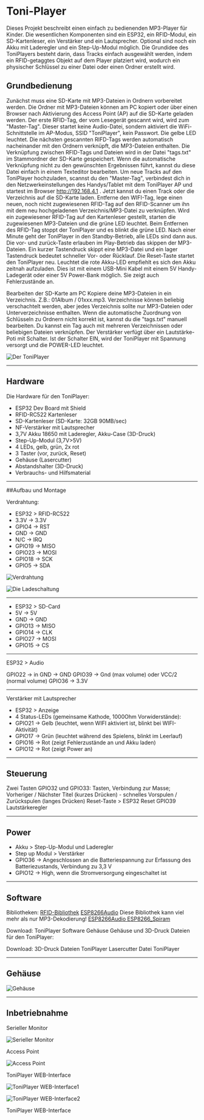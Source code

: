 # Toni-Player

Dieses Projekt beschreibt einen einfach zu bedienenden MP3-Player für Kinder. Die wesentlichen Komponenten sind ein ESP32, ein RFID-Modul, ein SD-Kartenleser, ein Verstärker und ein Lautsprecher. Optional sind noch ein Akku mit Laderegler und ein Step-Up-Modul möglich. Die Grundidee des ToniPlayers besteht darin, dass Tracks einfach ausgewählt werden, indem ein RFID-getaggtes Objekt auf dem Player platziert wird, wodurch ein physischer Schlüssel zu einer Datei oder einen Ordner erstellt wird.

## Grundbedienung
Zunächst muss eine SD-Karte mit MP3-Dateien in Ordnern vorbereitet werden. Die Ordner mit MP3-Dateien können am PC kopiert oder über einen Browser nach Aktivierung des Access Point (AP) auf die SD-Karte geladen werden. Der erste RFID-Tag, der vom Lesegerät gescannt wird, wird zum "Master-Tag". Dieser startet keine Audio-Datei, sondern aktiviert die WiFi-Schnittstelle im AP-Modus, SSID "ToniPlayer", kein Passwort. Die gelbe LED leuchtet. Die nächsten gescannten RIFD-Tags werden automatisch nacheinander mit den Ordnern verknüpft, die MP3-Dateien enthalten. Die Verknüpfung zwischen RFID-Tags und Dateien wird in der Datei "tags.txt" im Stammordner der SD-Karte gespeichert. Wenn die automatische Verknüpfung nicht zu den gewünschten Ergebnissen führt, kannst du diese Datei einfach in einem Texteditor bearbeiten. Um neue Tracks auf den ToniPlayer hochzuladen, scannst du den "Master-Tag", verbindest dich in den Netzwerkeinstellungen des Handys/Tablet mit dem ToniPlayer AP und startest im Browser http://192.168.4.1 . Jetzt kannst du einen Track oder die Verzeichnis auf die SD-Karte laden. Entferne den WIFI-Tag, lege einen neuen, noch nicht zugewiesenen RFID-Tag auf den RFID-Scanner um ihn mit dem neu hochgeladenen Verzeichnis/MP3-Datei zu verknüpfen. Wird ein zugewiesener RFID-Tag auf den Kartenleser gestellt, starten die zugewiesenen MP3-Dateien und die grüne LED leuchtet. Beim Entfernen des RFID-Tag stoppt der ToniPlayer und es blinkt die grüne LED. Nach einer Minute geht der ToniPlayer in den Standby-Betrieb, alle LEDs sind dann aus. Die vor- und zurück-Taste erlauben im Play-Betrieb das skippen der MP3-Dateien. Ein kurzer Tastendruck skippt eine MP3-Datei und ein lager Tastendruck bedeutet schneller Vor- oder Rücklauf. Die Reset-Taste startet den ToniPlayer neu. Leuchtet die rote Akku-LED empfiehlt es sich den Akku zeitnah aufzuladen. Dies ist mit einem USB-Mini Kabel mit einem 5V Handy-Ladegerät oder einer 5V Power-Bank möglich. Sie zeigt auch Fehlerzustände an.

Bearbeiten der SD-Karte am PC
Kopiere deine MP3-Dateien in ein Verzeichnis. Z.B.: 01Album / 01xxx.mp3. Verzeichnisse können beliebig verschachtelt werden, aber jedes Verzeichnis sollte nur MP3-Dateien oder Unterverzeichnisse enthalten. Wenn die automatische Zuordnung von Schlüsseln zu Ordnern nicht korrekt ist, kannst du die "tags.txt" manuell bearbeiten. Du kannst ein Tag auch mit mehreren Verzeichnissen oder beliebigen Dateien verknüpfen. Der Verstärker verfügt über ein Lautstärke-Poti mit Schalter. Ist der Schalter EIN, wird der ToniPlayer mit Spannung versorgt und die POWER-LED leuchtet.



![Der ToniPlayer](https://github.com/frankyhub/Toni-Player/blob/main/pic/ToniPlayer.png)


---

## Hardware
Die Hardware für den ToniPlayer:

+ ESP32 Dev Board mit Shield
+ RFID-RC522 Kartenleser
+ SD-Kartenleser (SD-Karte: 32GB 90MB/sec)
+ NF-Verstärker mit Lautsprecher
+ 3,7V Akku 18650 mit Laderegler, Akku-Case (3D-Druck)
+ Step-Up-Modul (3,7V>5V)
+ 4 LEDs, gelb, grün, 2x rot
+ 3 Taster (vor, zurück, Reset)
+ Gehäuse (Lasercutter)
+ Abstandshalter (3D-Druck)
+ Verbrauchs- und Hilfsmaterial

---

##Aufbau und Montage

Verdrahtung:

+ ESP32 > RFID-RC522
+ 3.3V -> 3.3V
+ GPIO4 -> RST
+ GND -> GND
+ N/C -> IRQ
+ GPIO19 -> MISO
+ GPIO23 -> MOSI
+ GPIO18 -> SCK
+ GPIO5 -> SDA


![Verdrahtung](https://github.com/frankyhub/Toni-Player/blob/main/pic/Verdrahtung.png)


![Die Ladeschaltung](https://github.com/frankyhub/Toni-Player/blob/main/pic/Ladeschaltung.png)

---

+ ESP32 > SD-Card
+ 5V -> 5V
+ GND -> GND
+ GPIO13 -> MISO
+ GPIO14 -> CLK
+ GPIO27 -> MOSI
+ GPIO15 -> CS

---

ESP32 > Audio

GPIO22 -> in
GND -> GND
GPIO39 -> Gnd (max volume) oder VCC/2 (normal volume)
GPIO36 -> 3.3V

---

Verstärker mit Lautsprecher

+ ESP32 > Anzeige
+ 4 Status-LEDs (gemeinsame Kathode, 1000Ohm Vorwiderstände):
+ GPIO21 -> Gelb (leuchtet, wenn WIFI aktiviert ist, blinkt bei WIFI-Aktivität)
+ GPIO17 -> Grün (leuchtet während des Spielens, blinkt im Leerlauf)
+ GPIO16 -> Rot (zeigt Fehlerzustände an und Akku laden)
+ GPIO12 -> Rot (zeigt Power an)


---

## Steuerung

Zwei Tasten
GPIO32 und GPIO33: Tasten, Verbindung zur Masse; Vorheriger / Nächster Titel (kurzes Drücken) - schnelles Vorspulen / Zurückspulen (langes Drücken)
Reset-Taste > ESP32 Reset
GPIO39 Lautstärkeregler

---

## Power

+ Akku > Step-Up-Modul und Laderegler
+ Step up Modul > Verstärker
+ GPIO36 -> Angeschlossen an die Batteriespannung zur Erfassung des Batteriezustands, Verbindung zu 3,3 V
+ GPIO12 -> High, wenn die Stromversorgung eingeschaltet ist

---

## Software

Bibliotheken:
[RFID-Bibliothek](https://github.com/miguelbalboa/rfid)
[ESP8266Audio](https://github.com/earlephilhower/ESP8266Audio) Diese Bibliothek kann viel mehr als nur MP3-Dekodierung!
[ESP8266Audio ESP8266_Spiram](https://github.com/Gianbacchio/ESP8266_Spiram)

Download:
ToniPlayer Software
Gehäuse
Gehäuse und 3D-Druck Dateien für den ToniPlayer:

Download:
3D-Druck Dateien ToniPlayer
Lasercutter Datei ToniPlayer

--- 

## Gehäuse

![Gehäuse](https://github.com/frankyhub/Toni-Player/blob/main/pic/Gehaeuse.png)

---

## Inbetriebnahme

Serieller Monitor

![Serieller Monitor](https://github.com/frankyhub/Toni-Player/blob/main/pic/TPSeriellerMonitor2.png)


Access Point

![Access Point](https://github.com/frankyhub/Toni-Player/blob/main/pic/ToniPlayer01.png)


ToniPlayer WEB-Interface

![ToniPlayer WEB-Interface1](https://github.com/frankyhub/Toni-Player/blob/main/pic/ToniPlayer10.png)

![ToniPlayer WEB-Interface2](https://github.com/frankyhub/Toni-Player/blob/main/pic/ToniPlayer11.png)



ToniPlayer WEB-Interface



